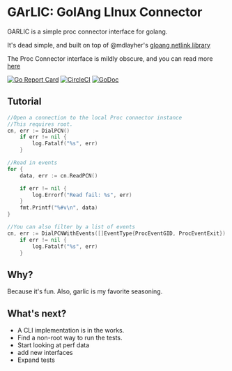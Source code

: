 # GArLIC: GolAng LInux Connector

GARLIC is a simple proc connector interface for golang.

It's dead simple, and built on top of @mdlayher's [gloang netlink library](https://github.com/mdlayher/netlink)

The Proc Connector interface is mildly obscure, and you can read more [here](http://netsplit.com/the-proc-connector-and-socket-filters)

[![Go Report Card](https://goreportcard.com/badge/github.com/fearful-symmetry/garlic)](https://goreportcard.com/report/github.com/fearful-symmetry/garlic)
[![CircleCI](https://circleci.com/gh/fearful-symmetry/garlic.svg?style=svg)](https://circleci.com/gh/fearful-symmetry/garlic)
[![GoDoc](https://godoc.org/github.com/fearful-symmetry/garlic?status.svg)](https://godoc.org/github.com/fearful-symmetry/garlic)
## Tutorial

```go
//Open a connection to the local Proc connector instance
//This requires root.
cn, err := DialPCN()
	if err != nil {
		log.Fatalf("%s", err)
	}

//Read in events
for {
    data, err := cn.ReadPCN()

	if err != nil {
		log.Errorf("Read fail: %s", err)
    }
	fmt.Printf("%#v\n", data)
}

//You can also filter by a list of events
cn, err := DialPCNWithEvents([]EventType{ProcEventGID, ProcEventExit})
	if err != nil {
		log.Fatalf("%s", err)
	}

```

## Why?

Because it's fun. Also, garlic is my favorite seasoning.

## What's next?

- A CLI implementation is in the works.
- Find a non-root way to run the tests.
- Start looking at perf data
- add new interfaces
- Expand tests
